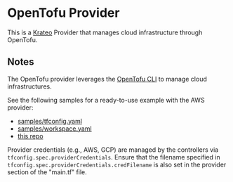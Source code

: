# OpenTofu Provider

This is a [Krateo](https://krateoplatformops.github.io/) Provider that manages cloud infrastructure through OpenTofu.

## Notes
The OpenTofu provider leverages the [OpenTofu CLI](https://opentofu.org/docs/intro/install/) to manage cloud infrastructures.

See the following samples for a ready-to-use example with the AWS provider:
- [samples/tfconfig.yaml](https://github.com/krateoplatformops/opentofu-provider/blob/f80ed076bf73a7f0fc253518fce62071890fd3b2/samples/tfconfig.yaml)
- [samples/workspace.yaml](https://github.com/krateoplatformops/opentofu-provider/blob/f80ed076bf73a7f0fc253518fce62071890fd3b2/samples/workspace.yaml)
- [this repo](https://github.com/matteogastaldello/opentofu-example/tree/remote?ref=remote)

Provider credentials (e.g., AWS, GCP) are managed by the controllers via `tfconfig.spec.providerCredentials`. Ensure that the filename specified in `tfconfig.spec.providerCredentials.credFilename` is also set in the provider section of the "main.tf" file.
